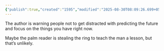 ```yaml
---
{"publish":true,"created":"1595","modified":"2025-08-30T08:09:26.699+05:30","cssclasses":""}
---
```



The author is warning people not to get distracted with predicting the future and focus on the things you have right now.

Maybe the palm reader is stealing the ring to teach the man a lesson, but that’s unlikely.
